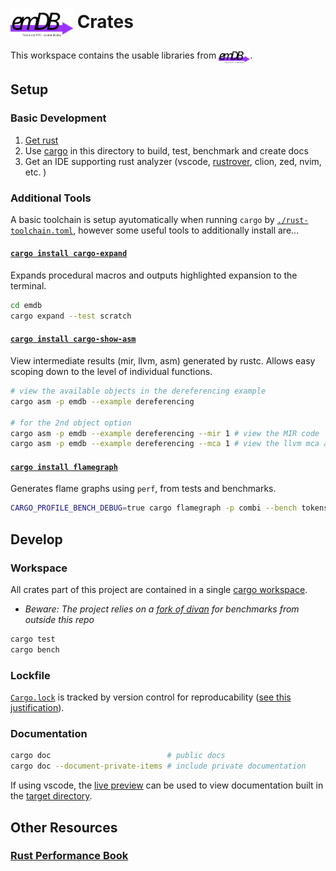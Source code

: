 # <img src="./emdb/docs/logo.drawio.svg" alt="emDB" style="vertical-align: middle;" title="emdb logo" width="100"/> Crates
This workspace contains the usable libraries from <img src="./emdb/docs/logo.drawio.svg" alt="emDB" style="vertical-align: middle;" title="emdb logo" width="50"/>.

## Setup
### Basic Development
1. [Get rust](https://www.rust-lang.org/tools/install)
2. Use [cargo](https://doc.rust-lang.org/cargo/) in this directory to build, test, benchmark and create docs
3. Get an IDE supporting rust analyzer (vscode, [rustrover](https://www.jetbrains.com/rust/), clion, zed, nvim, etc. )

### Additional Tools
A basic toolchain is setup ayutomatically when running `cargo` by [`./rust-toolchain.toml`](./rust-toolchain.toml), however some useful tools to additionally install are...
#### [`cargo install cargo-expand`](https://github.com/dtolnay/cargo-expand)
Expands procedural macros and outputs highlighted expansion to the terminal.
```bash
cd emdb
cargo expand --test scratch
```

#### [`cargo install cargo-show-asm`](https://github.com/pacak/cargo-show-asm)
View intermediate results (mir, llvm, asm) generated by rustc. Allows easy scoping down to the level of individual functions.
```bash
# view the available objects in the dereferencing example
cargo asm -p emdb --example dereferencing

# for the 2nd object option
cargo asm -p emdb --example dereferencing --mir 1 # view the MIR code
cargo asm -p emdb --example dereferencing --mca 1 # view the llvm mca analysis
```

#### [`cargo install flamegraph`](https://github.com/flamegraph-rs/flamegraph)
Generates flame graphs using `perf`, from tests and benchmarks. 
```bash
CARGO_PROFILE_BENCH_DEBUG=true cargo flamegraph -p combi --bench tokens
```

## Develop
### Workspace
All crates part of this project are contained in a single [cargo workspace](https://doc.rust-lang.org/book/ch14-03-cargo-workspaces.html).
- *Beware: The project relies on a [fork of divan](https://github.com/OliverKillane/divan) for benchmarks from outside this repo*

```bash
cargo test
cargo bench
```

### Lockfile
[`Cargo.lock`](./Cargo.lock) is tracked by version control for reproducability ([see this justification](https://doc.rust-lang.org/cargo/faq.html#why-have-cargolock-in-version-control)).

### Documentation
```bash
cargo doc                          # public docs
cargo doc --document-private-items # include private documentation
```

If using vscode, the [live preview](vscode:extension/ms-vscode.live-server) can 
be used to view documentation built in the [target directory](../target/doc/emdb/).

## Other Resources
### [Rust Performance Book](https://nnethercote.github.io/perf-book/introduction.html)
